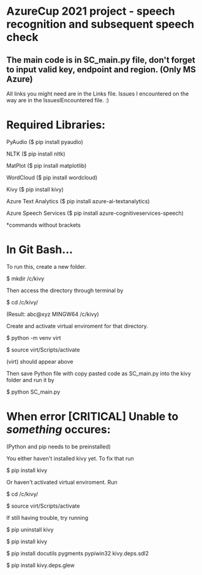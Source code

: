 # AzureCup 2021 project - speech recognition and subsequent speech check

## The main code is in SC_main.py file, don't forget to input valid key, endpoint and region. (Only MS Azure)

All links you might need are in the Links file. Issues I encountered on the way are in the IssuesIEncountered file. :)

# Required Libraries: 

PyAudio ($ pip install pyaudio)

NLTK ($ pip install nltk)

MatPlot ($ pip install matplotlib)

WordCloud ($ pip install wordcloud)

Kivy ($ pip install kivy)

Azure Text Analytics ($ pip install azure-ai-textanalytics)

Azure Speech Services ($ pip install azure-cognitiveservices-speech)

*commands without brackets

# In Git Bash...
To run this, create a new folder.

  $ mkdir /c/kivy

Then access the directory through terminal by

  $ cd /c/kivy/

(Result: abc@xyz MINGW64 /c/kivy)

Create and activate virtual enviroment for that directory.

  $ python -m venv virt

  $ source virt/Scripts/activate

(virt) should appear above

Then save Python file with copy pasted code as SC_main.py into the kivy folder and run it by

  $ python SC_main.py
  

# When error [CRITICAL] Unable to *something* occures:
(Python and pip needs to be preinstalled)

You either haven't installed kivy yet. To fix that run 

  $ pip install kivy

Or haven't activated virtual enviroment. Run

  $ cd /c/kivy/

  $ source virt/Scripts/activate


If still having trouble, try running 

  $ pip uninstall kivy

  $ pip install kivy

  $ pip install docutils pygments pypiwin32 kivy.deps.sdl2

  $ pip install kivy.deps.glew




